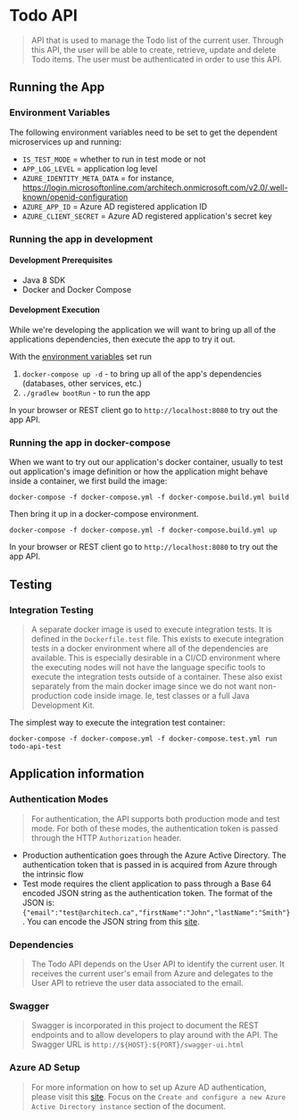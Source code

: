 # Todo API #

> API that is used to manage the Todo list of the current user. Through this API, the user will be able to create,
retrieve, update and delete Todo items. The user must be authenticated in order to use this API.

## Running the App ##

### Environment Variables ###
The following environment variables need to be set to get the dependent microservices up and running:

- `IS_TEST_MODE` = whether to run in test mode or not
- `APP_LOG_LEVEL` = application log level
- `AZURE_IDENTITY_META_DATA` = for instance, https://login.microsoftonline.com/architech.onmicrosoft.com/v2.0/.well-known/openid-configuration
- `AZURE_APP_ID` = Azure AD registered application ID
- `AZURE_CLIENT_SECRET` = Azure AD registered application's secret key

### Running the app in development ###

#### Development Prerequisites ####

- Java 8 SDK 
- Docker and Docker Compose

#### Development Execution ####

While we're developing the application we will want to bring up all of the applications dependencies, then execute the app
to try it out.

With the [environment variables](#environment-variables) set run

 1. `docker-compose up -d` - to bring up all of the app's dependencies (databases, other services, etc.)
 1. `./gradlew bootRun` - to run the app

In your browser or REST client go to `http://localhost:8080` to try out the app API.

### Running the app in docker-compose ###

When we want to try out our application's docker container, usually to test out application's image definition or how
the application might behave inside a container, we first build the image:

`docker-compose -f docker-compose.yml -f docker-compose.build.yml build`

Then bring it up in a docker-compose environment.

`docker-compose -f docker-compose.yml -f docker-compose.build.yml up`

In your browser or REST client go to `http://localhost:8080` to try out the app API.

## Testing ##

### Integration Testing ###

> A separate docker image is used to execute integration tests. It is defined in the `Dockerfile.test` file. This exists to execute 
integration tests in a docker environment where all of the dependencies are available. This is especially desirable in a
CI/CD environment where the executing nodes will not have the language specific tools to execute the integration tests outside of a container.
These also exist separately from the main docker image since we do not want non-production code inside image.
Ie, test classes or a full Java Development Kit.

The simplest way to execute the integration test container:

`docker-compose -f docker-compose.yml -f docker-compose.test.yml run todo-api-test`

## Application information ##

### Authentication Modes ###

> For authentication, the API supports both production mode and test mode. For both of these modes, the
authentication token is passed through the HTTP `Authorization` header.

- Production authentication goes through the Azure Active Directory. The authentication token that is passed in
is acquired from Azure through the intrinsic flow
- Test mode requires the client application to pass through a Base 64 encoded JSON string as the authentication token.
The format of the JSON is: `{"email":"test@architech.ca","firstName":"John","lastName":"Smith"}`. You can encode the
JSON string from this [site](https://www.base64encode.org/).

### Dependencies ###

> The Todo API depends on the User API to identify the current user. It receives the current user's email from Azure
and delegates to the User API to retrieve the user data associated to the email.

### Swagger ###

> Swagger is incorporated in this project to document the REST endpoints and to allow developers to play around with
the API. The Swagger URL is `http://${HOST}:${PORT}/swagger-ui.html`

### Azure AD Setup ###

> For more information on how to set up Azure AD authentication, please visit this
[site](https://docs.microsoft.com/en-us/java/azure/spring-framework/configure-spring-boot-starter-java-app-with-azure-active-directory).
Focus on the `Create and configure a new Azure Active Directory instance` section of the document.
